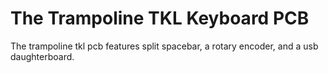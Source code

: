 # The Trampoline TKL Keyboard PCB
The trampoline tkl pcb features split spacebar, a rotary encoder, and a usb daughterboard.
